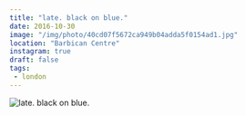 ```yaml
---
title: "late. black on blue."
date: 2016-10-30
image: "/img/photo/40cd07f5672ca949b04adda5f0154ad1.jpg"
location: "Barbican Centre"
instagram: true
draft: false
tags:
 - london
---
```


![late. black on blue.](/img/photo/40cd07f5672ca949b04adda5f0154ad1.jpg)
